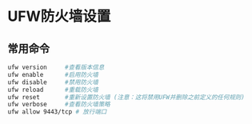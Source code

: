 # UFW防火墙设置

## 常用命令

```Bash
ufw version     #查看版本信息
ufw enable      #启用防火墙
ufw disable     #禁用防火墙
ufw reload      #重载防火墙
ufw reset       #重新设置防火墙 (注意：这将禁用UFW并删除之前定义的任何规则)
ufw verbose     #查看防火墙策略
ufw allow 9443/tcp # 放行端口

```


